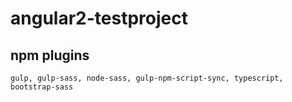 # angular2-testproject

## npm plugins
`gulp, gulp-sass, node-sass, gulp-npm-script-sync, typescript, bootstrap-sass`